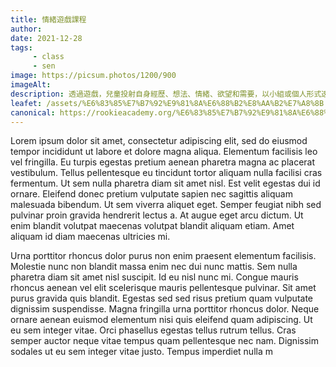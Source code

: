 ```yaml
---
title: 情緒遊戲課程
author:
date: 2021-12-28
tags: 
     - class
     - sen
image: https://picsum.photos/1200/900
imageAlt:
description: 透過遊戲，兒童投射自身經歷、想法、情緒、欲望和需要，以小組或個人形式透過觀察和陪伴兒童的遊 戲來了解他們的內心世界。如小朋友受情緒行為問題、身我克制、及不懂放鬆，歡迎預約向相關主任諮詢。
leafet: /assets/%E6%83%85%E7%B7%92%E9%81%8A%E6%88%B2%E8%AA%B2%E7%A8%8B.pdf
canonical: https://rookieacademy.org/%E6%83%85%E7%B7%92%E9%81%8A%E6%88%B2%E8%AA%B2%E7%A8%8B/
---
```




Lorem ipsum dolor sit amet, consectetur adipiscing elit, sed do eiusmod tempor incididunt ut labore et dolore magna aliqua. Elementum facilisis leo vel fringilla. Eu turpis egestas pretium aenean pharetra magna ac placerat vestibulum. Tellus pellentesque eu tincidunt tortor aliquam nulla facilisi cras fermentum. Ut sem nulla pharetra diam sit amet nisl. Est velit egestas dui id ornare. Eleifend donec pretium vulputate sapien nec sagittis aliquam malesuada bibendum. Ut sem viverra aliquet eget. Semper feugiat nibh sed pulvinar proin gravida hendrerit lectus a. At augue eget arcu dictum. Ut enim blandit volutpat maecenas volutpat blandit aliquam etiam. Amet aliquam id diam maecenas ultricies mi.

Urna porttitor rhoncus dolor purus non enim praesent elementum facilisis. Molestie nunc non blandit massa enim nec dui nunc mattis. Sem nulla pharetra diam sit amet nisl suscipit. Id eu nisl nunc mi. Congue mauris rhoncus aenean vel elit scelerisque mauris pellentesque pulvinar. Sit amet purus gravida quis blandit. Egestas sed sed risus pretium quam vulputate dignissim suspendisse. Magna fringilla urna porttitor rhoncus dolor. Neque ornare aenean euismod elementum nisi quis eleifend quam adipiscing. Ut eu sem integer vitae. Orci phasellus egestas tellus rutrum tellus. Cras semper auctor neque vitae tempus quam pellentesque nec nam. Dignissim sodales ut eu sem integer vitae justo. Tempus imperdiet nulla m